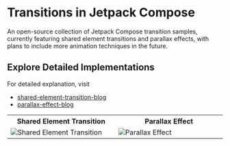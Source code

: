 # Transitions in Jetpack Compose

An open-source collection of Jetpack Compose transition samples, currently featuring shared element transitions and parallax effects, with plans to include more animation techniques in the future. 

## Explore Detailed Implementations

For detailed explanation, visit 

- [shared-element-transition-blog](https://canopas.com/exploring-shared-element-transition-with-navigation-in-compose-7a4c5885deb2)
- [parallax-effect-blog](https://canopas.com/parallax-effect-in-jetpack-compose-1b3f3b3b3b3b)


<table>
  <tr>
    <th width="33%" >Shared Element Transition</th>
    <th  width="33%" >Parallax Effect</th>
  </tr>
  <tr>
    <td><img src="https://github.com/cp-megh-l/shared-element-transition-compose/assets/98312779/f6b83504-8079-44fa-8af3-33ad3d1a914b"  alt="Shared Element Transition"/></td>
    <td> <img src="sample/parallax_intro.gif"   alt="Parallax Effect"/> </td>
  </tr>
</table>


